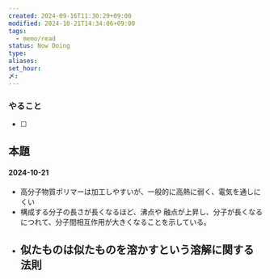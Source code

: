 ```yaml
---
created: 2024-09-16T11:30:29+09:00
modified: 2024-10-21T14:34:06+09:00
tags:
  - memo/read
status: Now Doing
type: 
aliases: 
set_hour: 
〆: 
---
```

### やること
- [ ] 
## 本題
#### 2024-10-21
- 高分子物質ポリマーは加工しやすいが、一般的に高熱に弱く、電気を通しにくい
- 構成する分子の長さが長くなるほど、沸点や 融点が上昇し、分子が長くなるにつれて、分子間相互作用が大きくなることを示している。
- 似たものは似たものを溶かすという溶解に関する法則
	- 